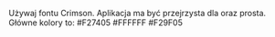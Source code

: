 Używaj fontu Crimson. Aplikacja ma być przejrzysta dla oraz prosta. Główne kolory to:
#F27405
#FFFFFF
#F29F05
